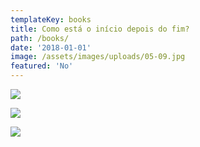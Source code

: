 ```yaml
---
templateKey: books
title: Como está o início depois do fim?
path: /books/
date: '2018-01-01'
image: /assets/images/uploads/05-09.jpg
featured: 'No'
---
```

![](/assets/images/uploads/05-014.jpg)

![](/assets/images/uploads/05-012.jpg)

![](/assets/images/uploads/05-013.jpg)
